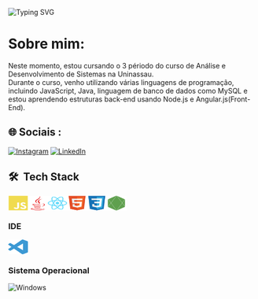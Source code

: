![Typing SVG](https://readme-typing-svg.demolab.com?font=Sometype+Mono&weight=600&size=30&duration=4000&pause=1000&color=0000FF&random=true&width=435&lines=Hey%2C+I'm+Mateus+Lins)

##

# Sobre mim:
Neste momento, estou cursando o 3 périodo do curso de Análise e Desenvolvimento de Sistemas na Uninassau.<br> Durante o curso, venho utilizando várias linguagens de programação, incluindo JavaScript, Java, linguagem de banco de dados como MySQL e estou aprendendo estruturas back-end usando Node.js e Angular.js(Front-End).


## 🌐 Sociais :
[![Instagram](https://img.shields.io/badge/Instagram-%23E4405F.svg?logo=Instagram&logoColor=white)](https://www.instagram.com/lyvedoficial/)
[![LinkedIn](https://img.shields.io/badge/LinkedIn-%230077B5.svg?logo=linkedin&logoColor=white)](https://www.linkedin.com/in/mateus-lins-chagas-954540344/) 

<h2> 🛠 &nbsp;Tech Stack</h2>

<div style="display: flex"><br>
  <img align="center" alt="Mateus-Js" height="30" width="40" src="https://raw.githubusercontent.com/devicons/devicon/master/icons/javascript/javascript-plain.svg">
  <img align="center" alt="Mateus-Java" height="30" width="40" src="https://raw.githubusercontent.com/devicons/devicon/master/icons/java/java-plain.svg">
  <img align="center" alt="Mateus-React" height="30" width="40" src="https://raw.githubusercontent.com/devicons/devicon/master/icons/react/react-original.svg">
  <img align="center" alt="Mateus-HTML" height="30" width="40" src="https://raw.githubusercontent.com/devicons/devicon/master/icons/html5/html5-original.svg">
  <img align="center" alt="Mateus-CSS" height="30" width="40" src="https://raw.githubusercontent.com/devicons/devicon/master/icons/css3/css3-original.svg">
  <img align="center" alt="Mateus-Ts" height="30" width="40" src="https://raw.githubusercontent.com/devicons/devicon/master/icons/nodejs/nodejs-plain.svg">
</div>

### IDE
<img align="center" alt="Mateus-Ts" height="30" width="40" src="https://raw.githubusercontent.com/devicons/devicon/master/icons/vscode/vscode-plain.svg">

### Sistema Operacional
![Windows](https://img.shields.io/badge/Windows-017AD7?logo=windows&logoColor=white&style=for-the-badge)



